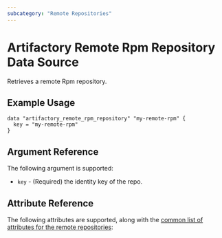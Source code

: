 ```yaml
---
subcategory: "Remote Repositories"
---
```

# Artifactory Remote Rpm Repository Data Source

Retrieves a remote Rpm repository.

## Example Usage

```hcl
data "artifactory_remote_rpm_repository" "my-remote-rpm" {
  key = "my-remote-rpm"
}
```

## Argument Reference

The following argument is supported:

* `key` - (Required) the identity key of the repo.

## Attribute Reference

The following attributes are supported, along with the [common list of attributes for the remote repositories](remote.md):